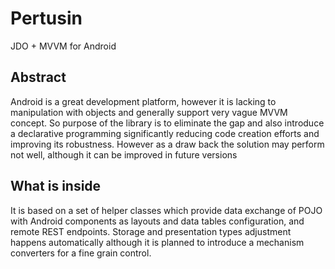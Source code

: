 <h1>Pertusin</h1>

JDO + MVVM for Android

<h2>Abstract</h2>
Android is a great development platform, however it is lacking to manipulation with objects and generally support very vague MVVM concept.
So purpose of the library is to eliminate the gap and also introduce a declarative programming significantly reducing code creation efforts
and improving its robustness. However as a draw back the solution may perform not well, although it can be improved in future versions  

<h2>What is inside</h2>
It is based on a set of helper classes which provide data exchange of POJO with Android components as layouts and data tables configuration, and remote REST endpoints.
Storage and presentation types adjustment happens automatically although it is planned to introduce a mechanism converters
for a fine grain control.

